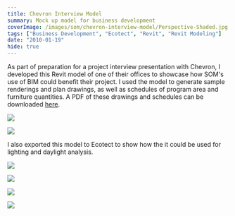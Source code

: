 ```yaml
---
title: Chevron Interview Model
summary: Mock up model for business development
coverImage: /images/som/chevron-interview-model/Perspective-Shaded.jpg
tags: ["Business Development", "Ecotect", "Revit", "Revit Modeling"]
date: "2010-01-19"
hide: true
---
```


As part of preparation for a project interview presentation with Chevron, I developed this Revit model of one of their offices to showcase how SOM's use of BIM could benefit their project. I used the model to generate sample renderings and plan drawings, as well as schedules of program area and furniture quantities. A PDF of these drawings and schedules can be downloaded [here](/images/som/chevron-interview-model/Cheveron-Interview-Mock-Up-sr3.pdf).

![](/images/som/chevron-interview-model/rendering.jpg)

![](/images/som/chevron-interview-model/rendering-3.jpg)

I also exported this model to Ecotect to show how the it could be used for lighting and daylight analysis.

![](/images/som/chevron-interview-model/solar-1.jpg)

![](/images/som/chevron-interview-model/solar-2.jpg)

![](/images/som/chevron-interview-model/lighting-1.jpg)

![](/images/som/chevron-interview-model/lighting-2.jpg)
